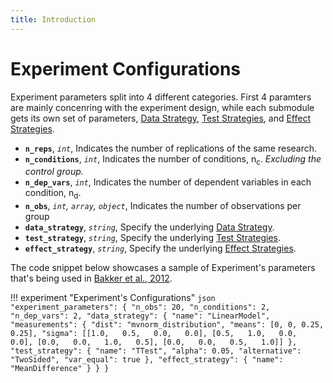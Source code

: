 ```yaml
---
title: Introduction
---
```


# Experiment Configurations

Experiment parameters split into 4 different categories. First 4 paramters are mainly concenring with the experiment design, while each submodule gets its own set of parameters, [Data Strategy](data-strategies.md), [Test Strategies](test-strategies.md), and [Effect Strategies](effect-strategies.md).


- **`n_reps`**, *`int`*, Indicates the number of replications of the same research. 
- **`n_conditions`**, *`int`*, Indicates the number of conditions, n<sub>c</sub>. *Excluding the control group.* 
- **`n_dep_vars`**, *`int`*, Indicates the number of dependent variables in each condition, n<sub>d</sub>.
- **`n_obs`**, *`int`, `array`, `object`*, Indicates the number of observations per group 
- **`data_strategy`**, *`string`*, Specify the underlying [Data Strategy](data-strategies.md).
- **`test_strategy`**, *`string`*, Specify the underlying [Test Strategies](test-strategies.md).
- **`effect_strategy`**, *`string`*, Specify the underlying [Effect Strategies](effect-strategies.md).


The code snippet below showcases a sample of Experiment's parameters that's being used in [Bakker et al., 2012](/examples/bakker_et_al_2012.md).


!!! experiment "Experiment's Configurations"
	```json
      "experiment_parameters": {
        "n_obs": 20,
        "n_conditions": 2,
        "n_dep_vars": 2,
        "data_strategy": {
          "name": "LinearModel",
          "measurements": {
              "dist": "mvnorm_distribution",
              "means": [0, 0, 0.25, 0.25],
              "sigma": [[1.0,   0.5,   0.0,   0.0],
                        [0.5,   1.0,   0.0,   0.0],
                        [0.0,   0.0,   1.0,   0.5],
                        [0.0,   0.0,   0.5,   1.0]]
        },
        "test_strategy": {
          "name": "TTest",
          "alpha": 0.05,
          "alternative": "TwoSided",
          "var_equal": true
        },
        "effect_strategy": {
          "name": "MeanDifference"
        }
      }
    }
	```